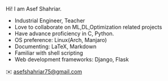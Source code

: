 <!---
asefshahriar/asefshahriar is a ✨ special ✨ repository because its `README.md` (this file) appears on your GitHub profile.
You can click the Preview link to take a look at your changes.
--->
Hi! I am Asef Shahriar. 

- Industrial Engineer, Teacher
- Love to collaborate on ML,DL,Optimization related projects
- Have advance proficiency in C, Python.
- OS preference: Linux(Arch, Manjaro)
- Documenting: LaTeX, Markdown
- Familiar with shell scripting
- Web development frameworks: Django, Flask

✉️ <asefshahriar75@gmail.com>
